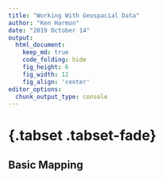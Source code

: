 ```yaml
---
title: "Working With Geospacial Data"
author: "Ken Harmon"
date: "2019 October 14"
output:
  html_document:  
    keep_md: true
    code_folding: hide
    fig_height: 6
    fig_width: 12
    fig_align: 'center'
editor_options: 
  chunk_output_type: console
---
```


# {.tabset .tabset-fade}







## Basic Mapping

